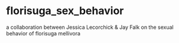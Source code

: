 # florisuga_sex_behavior
a collaboration between Jessica Lecorchick &amp; Jay Falk on the sexual behavior of florisuga mellivora
